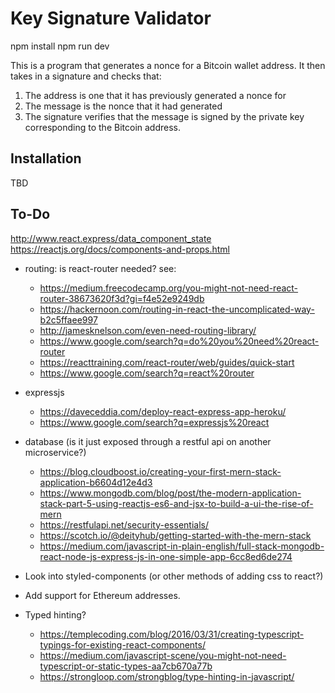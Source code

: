# Key Signature Validator

  npm install
  npm run dev

This is a program that generates a nonce for a Bitcoin wallet address. It then takes in a signature and checks that:

1. The address is one that it has previously generated a nonce for
2. The message is the nonce that it had generated
3. The signature verifies that the message is signed by the private key corresponding to the Bitcoin address.

## Installation

TBD

## To-Do

http://www.react.express/data_component_state
https://reactjs.org/docs/components-and-props.html

* routing: is react-router needed? see: 
  * https://medium.freecodecamp.org/you-might-not-need-react-router-38673620f3d?gi=f4e52e9249db
  * https://hackernoon.com/routing-in-react-the-uncomplicated-way-b2c5ffaee997
  * http://jamesknelson.com/even-need-routing-library/
  * https://www.google.com/search?q=do%20you%20need%20react-router
  * https://reacttraining.com/react-router/web/guides/quick-start
  * https://www.google.com/search?q=react%20router

* expressjs
  * https://daveceddia.com/deploy-react-express-app-heroku/
  * https://www.google.com/search?q=expressjs%20react
* database (is it just exposed through a restful api on another microservice?)
  * https://blog.cloudboost.io/creating-your-first-mern-stack-application-b6604d12e4d3
  * https://www.mongodb.com/blog/post/the-modern-application-stack-part-5-using-reactjs-es6-and-jsx-to-build-a-ui-the-rise-of-mern
  * https://restfulapi.net/security-essentials/
  * https://scotch.io/@deityhub/getting-started-with-the-mern-stack
  * https://medium.com/javascript-in-plain-english/full-stack-mongodb-react-node-js-express-js-in-one-simple-app-6cc8ed6de274
* Look into styled-components (or other methods of adding css to react?)
* Add support for Ethereum addresses.
* Typed hinting? 
  * https://templecoding.com/blog/2016/03/31/creating-typescript-typings-for-existing-react-components/
  * https://medium.com/javascript-scene/you-might-not-need-typescript-or-static-types-aa7cb670a77b
  * https://strongloop.com/strongblog/type-hinting-in-javascript/